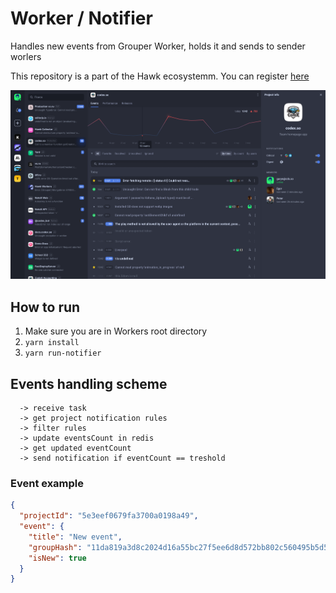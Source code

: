 # Worker / Notifier

Handles new events from Grouper Worker, holds it and sends to sender worlers

This repository is a part of the Hawk ecosystemm. You can register [here](https://garage.hawk.so/login)

![alt text](../../.github/assets/Hawk.png)


## How to run  

1. Make sure you are in Workers root directory
3. `yarn install`
4. `yarn run-notifier`


## Events handling scheme

```
  -> receive task
  -> get project notification rules
  -> filter rules
  -> update eventsCount in redis
  -> get updated eventCount
  -> send notification if eventCount == treshold
```

### Event example

```json
{
  "projectId": "5e3eef0679fa3700a0198a49",
  "event": {
    "title": "New event",
    "groupHash": "11da819a3d8c2024d16a55bc27f5ee6d8d572bb802c560495b5d546ad90b6fbb",
    "isNew": true
  }
}
```
